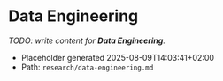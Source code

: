 # Data Engineering

_TODO: write content for **Data Engineering**._

- Placeholder generated 2025-08-09T14:03:41+02:00
- Path: `research/data-engineering.md`
